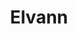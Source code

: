 ---
draft: false
title: "Elvann"
snippet: "A portfolio website built with Wordpress & Designed with Elementor and will Mailerlite & Patreon Integrations."
image: {
    src: "/src/assets/portfolio/elvann-website.png",
    alt: "Elvann's Portfolio Website"
}
publishDate: "2023-09-07 15:39"
category: "Static Page"
tags: []
stack: [Wordpress]
links: {
    demo: 'https://elvann.com/',
    github: 'https://elvann.com/'
}
---